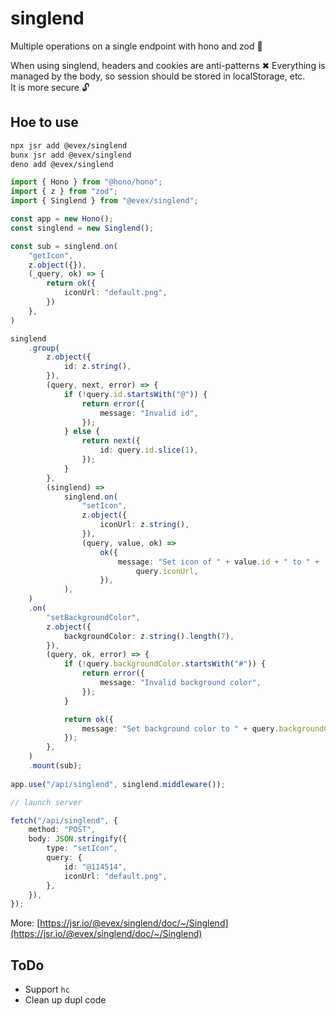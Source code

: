 # singlend

Multiple operations on a single endpoint with hono and zod 🚀

When using singlend, headers and cookies are anti-patterns ✖ Everything is
managed by the body, so session should be stored in localStorage, etc.\
It is more secure 🔓

## Hoe to use

```bash
npx jsr add @evex/singlend
bunx jsr add @evex/singlend
deno add @evex/singlend
```

```ts
import { Hono } from "@hono/hono";
import { z } from "zod";
import { Singlend } from "@evex/singlend";

const app = new Hono();
const singlend = new Singlend();

const sub = singlend.on(
	"getIcon",
	z.object({}),
	(_query, ok) => {
		return ok({
			iconUrl: "default.png",
		})
	},
)

singlend
	.group(
		z.object({
			id: z.string(),
		}),
		(query, next, error) => {
			if (!query.id.startsWith("@")) {
				return error({
					message: "Invalid id",
				});
			} else {
				return next({
					id: query.id.slice(1),
				});
			}
		},
		(singlend) =>
			singlend.on(
				"setIcon",
				z.object({
					iconUrl: z.string(),
				}),
				(query, value, ok) =>
					ok({
						message: "Set icon of " + value.id + " to " +
							query.iconUrl,
					}),
			),
	)
	.on(
		"setBackgroundColor",
		z.object({
			backgroundColor: z.string().length(7),
		}),
		(query, ok, error) => {
			if (!query.backgroundColor.startsWith("#")) {
				return error({
					message: "Invalid background color",
				});
			}

			return ok({
				message: "Set background color to " + query.backgroundColor,
			});
		},
	)
	.mount(sub);
	
app.use("/api/singlend", singlend.middleware());

// launch server
```

```ts
fetch("/api/singlend", {
	method: "POST",
	body: JSON.stringify({
		type: "setIcon",
		query: {
			id: "@114514",
			iconUrl: "default.png",
		},
	}),
});
```

More:
[https://jsr.io/@evex/singlend/doc/~/Singlend](https://jsr.io/@evex/singlend/doc/~/Singlend)

## ToDo

- Support `hc`
- Clean up dupl code
